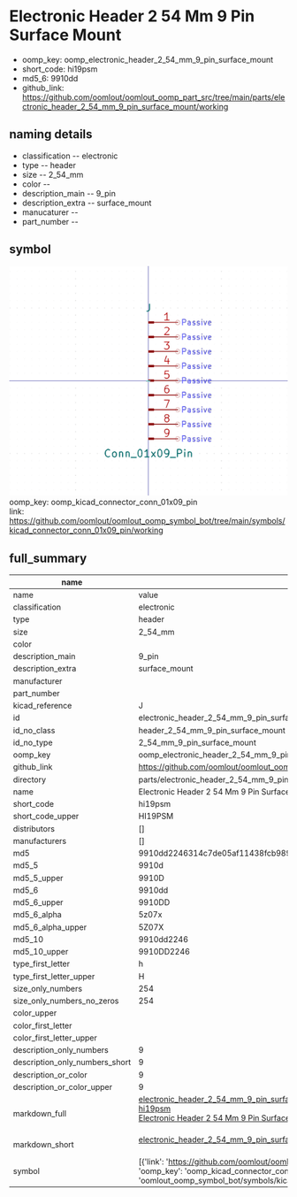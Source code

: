 # Electronic Header 2 54 Mm 9 Pin Surface Mount

  
* oomp_key: oomp_electronic_header_2_54_mm_9_pin_surface_mount 
* short_code: hi19psm
* md5_6: 9910dd  
* github_link: https://github.com/oomlout/oomlout_oomp_part_src/tree/main/parts/electronic_header_2_54_mm_9_pin_surface_mount/working  
## naming details
* classification -- electronic
* type -- header
* size -- 2_54_mm
* color -- 
* description_main -- 9_pin
* description_extra -- surface_mount
* manucaturer -- 
* part_number -- 



## symbol

![](symbol/0/working/working_600.png)  
oomp_key: oomp_kicad_connector_conn_01x09_pin  
link: https://github.com/oomlout/oomlout_oomp_symbol_bot/tree/main/symbols/kicad_connector_conn_01x09_pin/working  


## full_summary
| name | value | 
| --- | --- | 
| name | value | 
| classification | electronic | 
| type | header | 
| size | 2_54_mm | 
| color |  | 
| description_main | 9_pin | 
| description_extra | surface_mount | 
| manufacturer |  | 
| part_number |  | 
| kicad_reference | J | 
| id | electronic_header_2_54_mm_9_pin_surface_mount | 
| id_no_class | header_2_54_mm_9_pin_surface_mount | 
| id_no_type | 2_54_mm_9_pin_surface_mount | 
| oomp_key | oomp_electronic_header_2_54_mm_9_pin_surface_mount | 
| github_link | https://github.com/oomlout/oomlout_oomp_part_src/tree/main/parts/electronic_header_2_54_mm_9_pin_surface_mount/working | 
| directory | parts/electronic_header_2_54_mm_9_pin_surface_mount | 
| name | Electronic Header 2 54 Mm 9 Pin Surface Mount | 
| short_code | hi19psm | 
| short_code_upper | HI19PSM | 
| distributors | [] | 
| manufacturers | [] | 
| md5 | 9910dd2246314c7de05af11438fcb989 | 
| md5_5 | 9910d | 
| md5_5_upper | 9910D | 
| md5_6 | 9910dd | 
| md5_6_upper | 9910DD | 
| md5_6_alpha | 5z07x | 
| md5_6_alpha_upper | 5Z07X | 
| md5_10 | 9910dd2246 | 
| md5_10_upper | 9910DD2246 | 
| type_first_letter | h | 
| type_first_letter_upper | H | 
| size_only_numbers | 254 | 
| size_only_numbers_no_zeros | 254 | 
| color_upper |  | 
| color_first_letter |  | 
| color_first_letter_upper |  | 
| description_only_numbers | 9 | 
| description_only_numbers_short | 9 | 
| description_or_color | 9 | 
| description_or_color_upper | 9 | 
| markdown_full | [electronic_header_2_54_mm_9_pin_surface_mount](https://github.com/oomlout/oomlout_oomp_part_src/tree/main/parts/electronic_header_2_54_mm_9_pin_surface_mount/working)<br>[hi19psm](https://github.com/oomlout/oomlout_oomp_part_src/tree/main/parts/electronic_header_2_54_mm_9_pin_surface_mount/working)<br>[Electronic Header 2 54 Mm 9 Pin Surface Mount](https://github.com/oomlout/oomlout_oomp_part_src/tree/main/parts/electronic_header_2_54_mm_9_pin_surface_mount/working)<br><br> | 
| markdown_short | [electronic_header_2_54_mm_9_pin_surface_mount](https://github.com/oomlout/oomlout_oomp_part_src/tree/main/parts/electronic_header_2_54_mm_9_pin_surface_mount/working)<br><br> | 
| symbol | [{'link': 'https://github.com/oomlout/oomlout_oomp_symbol_bot/tree/main/symbols/kicad_connector_conn_01x09_pin', 'oomp_key': 'oomp_kicad_connector_conn_01x09_pin', 'directory': 'oomlout_oomp_symbol_bot/symbols/kicad_connector_conn_01x09_pin//working/working.kicad_sym'}] | 
